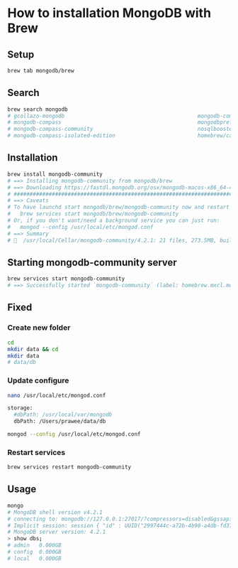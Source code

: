 # How to installation MongoDB with Brew

## Setup

```bash
brew tab mongodb/brew

```

## Search

```bash
brew search mongodb
# gcollazo-mongodb                                          mongodb-compass-readonly
# mongodb-compass                                           mongodbpreferencepane
# mongodb-compass-community                                 nosqlbooster-for-mongodb
# mongodb-compass-isolated-edition                          homebrew/cask-versions/mongodb-compass-beta
```

## Installation

```bash
brew install mongodb-community
# ==> Installing mongodb-community from mongodb/brew
# ==> Downloading https://fastdl.mongodb.org/osx/mongodb-macos-x86_64-4.2.1.tgz
# ######################################################################## 100.0%
# ==> Caveats
# To have launchd start mongodb/brew/mongodb-community now and restart at login:
#   brew services start mongodb/brew/mongodb-community
# Or, if you don't want/need a background service you can just run:
#   mongod --config /usr/local/etc/mongod.conf
# ==> Summary
# 🍺  /usr/local/Cellar/mongodb-community/4.2.1: 21 files, 273.5MB, built in 29 seconds
```

## Starting mongodb-community server

```bash
brew services start mongodb-community
# ==> Successfully started `mongodb-community` (label: homebrew.mxcl.mongodb-community)
```

## Fixed

### Create new folder

```bash
cd
mkdir data && cd
mkdir data
# data/db
```

### Update configure

```bash
nano /usr/local/etc/mongod.conf
```

```bash
storage:
  #dbPath: /usr/local/var/mongodb
  dbPath: /Users/prawee/data/db
```

```bash
mongod --config /usr/local/etc/mongod.conf
```

### Restart services

```bash
brew services restart mongodb-community
```

## Usage

```bash
mongo
# MongoDB shell version v4.2.1
# connecting to: mongodb://127.0.0.1:27017/?compressors=disabled&gssapiServiceName=mongodb
# Implicit session: session { "id" : UUID("2997444c-a72b-4b90-a4db-fd37360fcffa") }
# MongoDB server version: 4.2.1
> show dbs;
# admin   0.000GB
# config  0.000GB
# local   0.000GB
```
